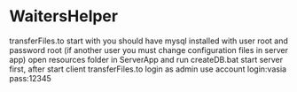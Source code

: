 # WaitersHelper
transferFiles.to start with you should have mysql installed with user root and password root (if another user you must change configuration files in server app)
open resources folder in ServerApp and run createDB.bat
start server first, after start client
transferFiles.to login as admin use account login:vasia pass:12345
